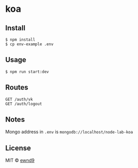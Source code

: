 # koa

## Install

```
$ npm install
$ cp env-example .env
```

## Usage

```
$ npm run start:dev
```

## Routes

```
GET /auth/vk
GET /auth/logout
```

## Notes

Mongo address in `.env` is `mongodb://localhost/node-lab-koa`

## License

MIT © [ewnd9](http://ewnd9.com)
